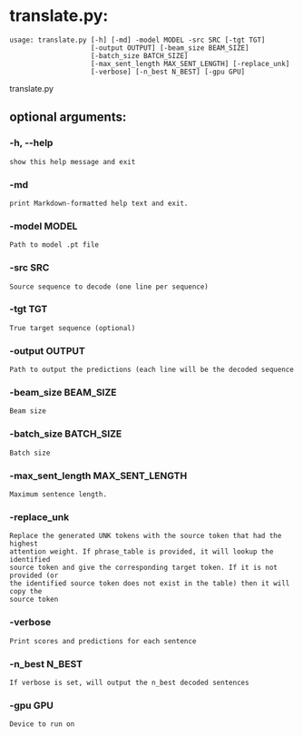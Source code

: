 <!--- This file was automatically generated. Do not modify it manually but use the docs/options/generate.sh script instead. -->

# translate.py:

```
usage: translate.py [-h] [-md] -model MODEL -src SRC [-tgt TGT]
                    [-output OUTPUT] [-beam_size BEAM_SIZE]
                    [-batch_size BATCH_SIZE]
                    [-max_sent_length MAX_SENT_LENGTH] [-replace_unk]
                    [-verbose] [-n_best N_BEST] [-gpu GPU]

```

translate.py

## **optional arguments**:
### **-h, --help** 

```
show this help message and exit
```

### **-md** 

```
print Markdown-formatted help text and exit.
```

### **-model MODEL** 

```
Path to model .pt file
```

### **-src SRC** 

```
Source sequence to decode (one line per sequence)
```

### **-tgt TGT** 

```
True target sequence (optional)
```

### **-output OUTPUT** 

```
Path to output the predictions (each line will be the decoded sequence
```

### **-beam_size BEAM_SIZE** 

```
Beam size
```

### **-batch_size BATCH_SIZE** 

```
Batch size
```

### **-max_sent_length MAX_SENT_LENGTH** 

```
Maximum sentence length.
```

### **-replace_unk** 

```
Replace the generated UNK tokens with the source token that had the highest
attention weight. If phrase_table is provided, it will lookup the identified
source token and give the corresponding target token. If it is not provided (or
the identified source token does not exist in the table) then it will copy the
source token
```

### **-verbose** 

```
Print scores and predictions for each sentence
```

### **-n_best N_BEST** 

```
If verbose is set, will output the n_best decoded sentences
```

### **-gpu GPU** 

```
Device to run on
```
